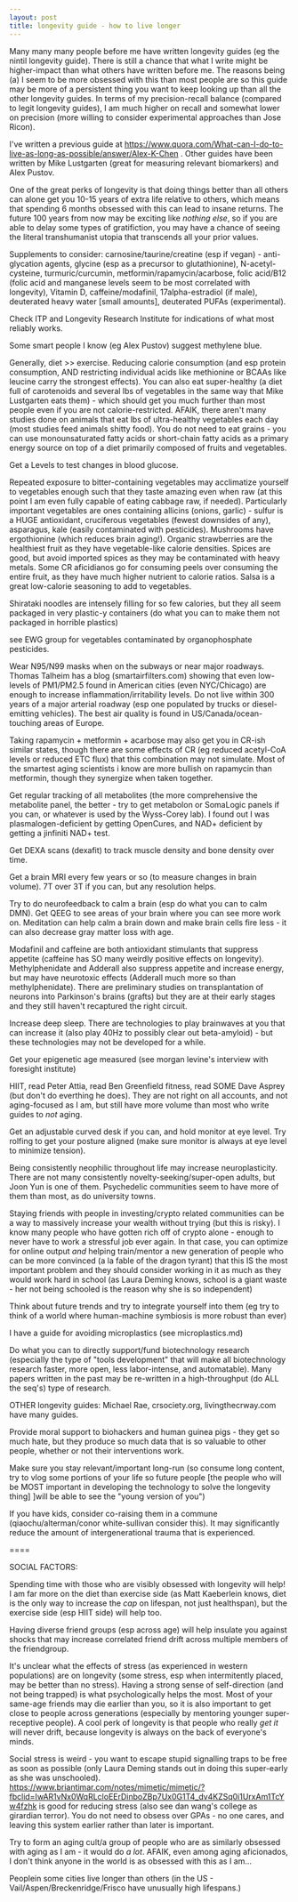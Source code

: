 ```yaml
---
layout: post
title: longevity guide - how to live longer
---
```


Many many many people before me have written longevity guides (eg the nintil longevity guide). There is still a chance that what I write might be higher-impact than what others have written before me. The reasons being (a) I seem to be more obsessed with this than most people are so this guide may be more of a persistent thing you want to keep looking up than all the other longevity guides. In terms of my precision-recall balance (compared to legit longevity guides), I am much higher on recall and somewhat lower on precision (more willing to consider experimental approaches than Jose Ricon).

I've written a previous guide at https://www.quora.com/What-can-I-do-to-live-as-long-as-possible/answer/Alex-K-Chen . Other guides have been written by Mike Lustgarten (great for measuring relevant biomarkers) and Alex Pustov. 

One of the great perks of longevity is that doing things better than all others can alone get you 10-15 years of extra life relative to others, which means that spending 6 months obsessed with this can lead to insane returns. The future 100 years from now may be exciting like *nothing else*, so if you are able to delay some types of gratifiction, you may have a chance of seeing the literal transhumanist utopia that transcends all your prior values. 

Supplements to consider: carnosine/taurine/creatine (esp if vegan) - anti-glycation agents, glycine (esp as a precursor to glutathionine), N-acetyl-cysteine, turmuric/curcumin, metformin/rapamycin/acarbose, folic acid/B12 (folic acid and manganese levels seem to be most correlated with longevity), Vitamin D, caffeine/modafinil, 17alpha-estradiol (if male), deuterated heavy water [small amounts], deuterated PUFAs (experimental). 

Check ITP and Longevity Research Institute for indications of what most reliably works. 


Some smart people I know (eg Alex Pustov) suggest methylene blue. 

Generally, diet >> exercise. Reducing calorie consumption (and esp protein consumption, AND restricting individual acids like methionine or BCAAs like leucine carry the strongest effects). You can also eat super-healthy (a diet full of carotenoids and several lbs of vegetables in the same way that Mike Lustgarten eats them) - which should get you much further than most people even if you are not calorie-restricted. AFAIK, there aren't many studies done on animals that eat lbs of ultra-healthy vegetables each day (most studies feed animals shitty food). You do not need to eat grains - you can use monounsaturated fatty acids or short-chain fatty acids as a primary energy source on top of a diet primarily composed of fruits and vegetables. 

Get a Levels to test changes in blood glucose.

Repeated exposure to bitter-containing vegetables may acclimatize yourself to vegetables enough such that they taste amazing even when raw (at this point I am even fully capable of eating cabbage raw, if needed). Particularly important vegetables are ones containing allicins (onions, garlic) - sulfur is a HUGE antioxidant, cruciferous vegetables (fewest downsides of any), asparagus, kale (easily contaminated with pesticides). Mushrooms have ergothionine (which reduces brain aging!). 
Organic strawberries are the healthiest fruit as they have vegetable-like calorie densities. Spices are good, but avoid imported spices as they may be contaminated with heavy metals. Some CR aficidianos go for consuming peels over consuming the entire fruit, as they have much higher nutrient to calorie ratios.  Salsa is a great low-calorie seasoning to add to vegetables.

Shirataki noodles are intensely filling for so few calories, but they all seem packaged in very plastic-y containers (do what you can to make them not packaged in horrible plastics)

see EWG group for vegetables contaminated by organophosphate pesticides.

Wear N95/N99 masks when on the subways or near major roadways. Thomas Talheim has a blog (smartairfilters.com) showing that even low-levels of PM1/PM2.5 found in American cities (even NYC/Chicago) are enough to increase inflammation/irritability levels. Do not live within 300 years of a major arterial roadway (esp one populated by trucks or diesel-emitting vehicles). The best air quality is found in US/Canada/ocean-touching areas of Europe. 

Taking rapamycin + metformin + acarbose may also get you in CR-ish similar states, though there are some effects of CR (eg reduced acetyl-CoA levels or reduced ETC flux) that this combination may not simulate. Most of the smartest aging scientists i know are more bullish on rapamycin than metformin, though they synergize when taken together.

Get regular tracking of all metabolites (the more comprehensive the metabolite panel, the better - try to get metabolon or SomaLogic panels if you can, or whatever is used by the Wyss-Corey lab). I found out I was plasmalogen-deficient by getting OpenCures, and NAD+ deficient by getting a jinfiniti NAD+ test. 

Get DEXA scans (dexafit) to track muscle density and bone density over time. 

Get a brain MRI every few years or so (to measure changes in brain volume). 7T over 3T if you can, but any resolution helps. 

Try to do neurofeedback to calm a brain (esp do what you can to calm DMN). Get QEEG to see areas of your brain where you can see more work on. Meditation can help calm a brain down and make brain cells fire less - it can also decrease gray matter loss with age. 

Modafinil and caffeine are both antioxidant stimulants that suppress appetite (caffeine has SO many weirdly positive effects on longevity). Methylphenidate and Adderall also suppress appetite and increase energy, but may have neurotoxic effects (Adderall much more so than methylphenidate). There are preliminary studies on transplantation of neurons into Parkinson's brains (grafts) but they are at their early stages and they still haven't recaptured the right circuit. 

Increase deep sleep. There are technologies to play brainwaves at you that can increase it (also play 40Hz to possibly clear out beta-amyloid) - but these technologies may not be developed for a while. 

Get your epigenetic age measured (see morgan levine's interview with foresight institute)

HIIT, read Peter Attia, read Ben Greenfield fitness, read SOME Dave Asprey (but don't do everthing he does). They are not right on all accounts, and not aging-focused as I am, but still have more volume than most who write guides to *not* aging. 

Get an adjustable curved desk if you can, and hold monitor at eye level. Try rolfing to get your posture aligned (make sure monitor is always at eye level to minimize tension).

Being consistently neophilic throughout life may increase neuroplasticity. There are not many consistently novelty-seeking/super-open adults, but Joon Yun is one of them. Psychedelic communities seem to have more of them than most, as do university towns. 

Staying friends with people in investing/crypto related communities can be a way to massively increase your wealth without trying (but this is risky). I know many people who have gotten rich off of crypto alone - enough to never have to work a stressful job ever again. In that case, you can optimize for online output *and* helping train/mentor a new generation of people who can be more convinced (a la fable of the dragon tyrant) that this IS the most important problem and they should consider working in it as much as they would work hard in school (as Laura Deming knows, school is a giant waste - her not being schooled is the reason why she is so independent)

Think about future trends and try to integrate yourself into them (eg try to think of a world where human-machine symbiosis is more robust than ever)

I have a guide for avoiding microplastics (see microplastics.md)

Do what you can to directly support/fund biotechnology research (especially the type of "tools development" that will make all biotechnology research faster, more open, less labor-intense, and automatable). Many papers written in the past may be re-written in a high-throughput (do ALL the seq's) type of research. 

OTHER longevity guides: Michael Rae, crsociety.org, livingthecrway.com have many guides.

Provide moral support to biohackers and human guinea pigs - they get so much hate, but they produce so much data that is so valuable to other people, whether or not their interventions work. 

Make sure you stay relevant/important long-run (so consume long content, try to vlog some portions of your life so future people [the people who will be MOST important in developing the technology to solve the longevity thing] ]will be able to see the "young version of you")

If you have kids, consider co-raising them in a commune (qiaochu/alterman/conor white-sullivan consider this). It may significantly reduce the amount of intergenerational trauma that is experienced. 


====

SOCIAL FACTORS:

Spending time with those who are visibly obsessed with longevity will help! I am far more on the diet than exercise side (as Matt Kaeberlein knows, diet is the only way to increase the *cap* on lifespan, not just healthspan), but the exercise side (esp HIIT side) will help too. 

Having diverse friend groups (esp across age) will help insulate you against shocks that may increase correlated friend drift across multiple members of the friendgroup.

It's unclear what the effects of stress (as experienced in western populations) are on longevity (some stress, esp when intermitently placed, may be better than no stress). Having a strong sense of self-direction (and not being trapped) is what psychologically helps the most. Most of your same-age friends may die earlier than you, so it is also important to get close to people across generations (especially by mentoring younger super-receptive people). A cool perk of longevity is that people who really *get it* will never drift, because longevity is always on the back of everyone's minds.

Social stress is weird - you want to escape stupid signalling traps to be free as soon as possible (only Laura Deming stands out in doing this super-early as she was unschooled). https://www.briantimar.com/notes/mimetic/mimetic/?fbclid=IwAR1vNx0WqRLcloEErDinboZBp7Ux0G1T4_dv4KZSq0i1UrxAm1TcYw4fzhk is good for reducing stress (also see dan wang's college as girardian terror). You do not need to obsess over GPAs - no one cares, and leaving this system earlier rather than later is important. 

Try to form an aging cult/a group of people who are as similarly obsessed with aging as I am - it would do *a lot*. AFAIK, even among aging aficionados, I don't think anyone in the world is as obsessed with this as I am...

Peoplein some cities live longer than others (in the US - Vail/Aspen/Breckenridge/Frisco have unusually high lifespans.)
